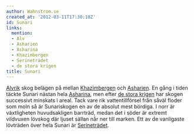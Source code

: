 ```yaml
---
author: Wahnstrom.se
created_at: '2012-03-11T17:30:10Z'
id: Sunari
links:
  mention:
  - Alv
  - Asharien
  - Asharina
  - Khazimbergen
  - Serineträdet
  - de stora krigen
title: Sunari
---
```


[Alvrik] skog belägen på mellan [Khazimbergen] och [Asharien]. En gång i tiden täckte Sunari nästan
hela [Asharina], men efter [de stora krigen] har skogen successivt minskats i areal. Tack vare rik
vattentillförsel från såväl floder som moln så är Sunariskogen en av de absolut mest bördiga. I norr
är växtligheten huvudsakligen barrträd, medan det i söder är extremt vildvuxen lövskog där ljuset
sällan når ner till marken. Ett av de vanligaste lövträden över hela Sunari är [Serineträdet].

  [Alvrik]: Alv
  [Khazimbergen]: Khazimbergen
  [Asharien]: Asharien
  [Asharina]: Asharina
  [de stora krigen]: de_stora_krigen
  [Serineträdet]: Serineträdet